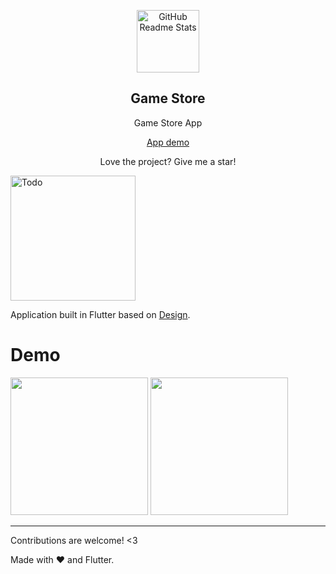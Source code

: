 <p align="center">
 <img width="100" src="#/assets/logo.png" align="center" alt="GitHub Readme Stats" />
 <h2 align="center">Game Store</h2>
 <p align="center">Game Store App


  <p align="center">
    <a href="#demo">App demo</a>
  </p>  
</p>
<p align="center">Love the project? Give me a star!


<p>
<img src="#/assets/logo.png" alt="Todo" width="200" />
</a>

Application built in Flutter based on [Design](https://dribbble.com/shots/17778901-Game-Store-App/attachments/12946824?mode=media).<br />
</p>


# Demo


<img src="#/assets/screens/spash.jpeg" width="220"/> 
<img src="#/assets/screens/home.jpeg" width="220"/> 


---
Contributions are welcome! <3

Made with :heart: and Flutter.
